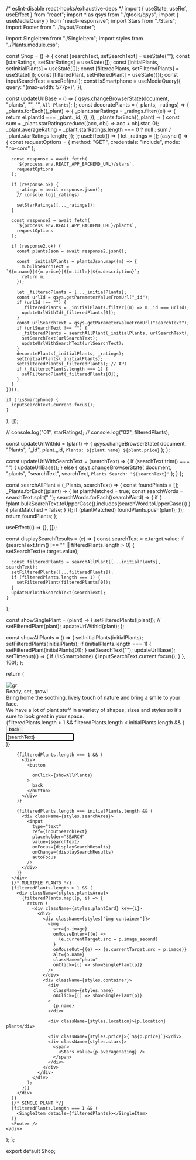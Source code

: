 /* eslint-disable react-hooks/exhaustive-deps */
import { useState, useRef, useEffect } from "react";
import * as qsys from "./qtools/qsys";
import { useMediaQuery } from "react-responsive";
import Stars from "./Stars";
import Footer from "../layout/Footer";

import SingleItem from "./SingleItem";
import styles from "./Plants.module.css";

const Shop = () => {
  const [searchText, setSearchText] = useState("");
  const [starRatings, setStarRatings] = useState([]);
  const [initialPlants, setInitialPlants] = useState([]);
  const [filteredPlants, setFilteredPlants] = useState([]);
  const [filteredPlant, setFilteredPlant] = useState({});
  const inputSearchText = useRef(null);
  const isSmartphone = useMediaQuery({
    query: "(max-width: 577px)",
  });

  const updateUrlBase = () => {
    qsys.changeBrowserState(document, "plants", "", "", `All Plants`);
  };
  const decoratePlants = (_plants, _ratings) => {
    _plants.forEach((_plant) => {
      _plant.starRatings = _ratings.filter((el) => {
        return el.plantId === _plant._id;
      });
    });
    _plants.forEach((_plant) => {
      const sum = _plant.starRatings.reduce((acc, obj) => acc + obj.star, 0);
      _plant.averageRating =
        _plant.starRatings.length === 0
          ? null
          : sum / _plant.starRatings.length;
    });
  };
  useEffect(() => {
    let _ratings = [];
    (async () => {
      const requestOptions = {
        method: "GET",
        credentials: "include",
        mode: "no-cors"
      };

      const response = await fetch(
        `${process.env.REACT_APP_BACKEND_URL}/stars`,
        requestOptions
      );

      if (response.ok) {
        _ratings = await response.json();
        // console.log(_ratings)

        setStarRatings([..._ratings]);
      }

      const response2 = await fetch(
        `${process.env.REACT_APP_BACKEND_URL}/plants`,
        requestOptions
      );

      if (response2.ok) {
        const plantsJson = await response2.json();

        const _initialPlants = plantsJson.map((m) => {
          m.bulkSearchText = `${m.name}|${m.price}|${m.title}|${m.description}`;
          return m;
        });

        let _filteredPlants = [..._initialPlants];
        const urlId = qsys.getParameterValueFromUrl("_id");
        if (urlId !== "") {
          _filteredPlants = _initialPlants.filter((m) => m._id === urlId);
          updateUrlWithId(_filteredPlants[0]);
        }
        const urlSearchText = qsys.getParameterValueFromUrl("searchText");
        if (urlSearchText !== "") {
          _filteredPlants = searchAllPlant(_initialPlants, urlSearchText);
          setSearchText(urlSearchText);
          updateUrlWithSearchText(urlSearchText);
        }
        decoratePlants(_initialPlants, _ratings);
        setInitialPlants(_initialPlants);
        setFilteredPlants(_filteredPlants); // API
        if (_filteredPlants.length === 1) {
          setFilteredPlant(_filteredPlants[0]);
        }
      }
    })();

    if (!isSmartphone) {
      inputSearchText.current.focus();
    }
  }, []);

  // console.log("01", starRatings);
  // console.log("02", filteredPlants);

  const updateUrlWithId = (plant) => {
    qsys.changeBrowserState(
      document,
      "Plants",
      "_id",
      plant._id,
      `Plants: ${plant.name} ${plant.price}`
    );
  };

  const updateUrlWithSearchText = (searchText) => {
    if (searchText.trim() === "") {
      updateUrlBase();
    } else {
      qsys.changeBrowserState(
        document,
        "plants",
        "searchText",
        searchText,
        `Plants Search: "${searchText}"`
      );
    }
  };

  const searchAllPlant = (_Plants, searchText) => {
    const foundPlants = [];
    _Plants.forEach((plant) => {
      let plantMatched = true;
      const searchWords = searchText.split(" ");
      searchWords.forEach((searchWord) => {
        if (
          !plant.bulkSearchText.toUpperCase().includes(searchWord.toUpperCase())
        ) {
          plantMatched = false;
        }
      });
      if (plantMatched) foundPlants.push(plant);
    });
    return foundPlants;
  };

  useEffect(() => {}, []);

  const displaySearchResults = (e) => {
    const searchText = e.target.value;
    if (searchText.trim() !== "" || filteredPlants.length > 0) {
      setSearchText(e.target.value);

      const filteredPlants = searchAllPlant([...initialPlants], searchText);
      setFilteredPlants([...filteredPlants]);
      if (filteredPlants.length === 1) {
        setFilteredPlant(filteredPlants[0]);
      }
      updateUrlWithSearchText(searchText);
    }
  };

  const showSinglePlant = (plant) => {
    setFilteredPlants([plant]);
    // setFilteredPlant(plant);
    updateUrlWithId(plant);
  };

  const showAllPlants = () => {
    setInitialPlants(initialPlants);
    setFilteredPlants(initialPlants);
    if (initialPlants.length === 1) {
      setFilteredPlant(initialPlants[0]);
    }
    setSearchText("");
    updateUrlBase();
    setTimeout(() => {
      if (!isSmartphone) {
        inputSearchText.current.focus();
      }
    }, 100);
  };

  return (
    <div className={styles.pagePlants}>
      <div className={styles.header}>
        <img src="images/plants/pexels-min-an-793012.jpg" alt="gr" />
        <div className={styles.banner}>
          Ready, set, grow!
          <br />
          Bring home the soothing, lively touch of nature and bring a smile to
          your face.
          <br />
          We have a lot of plant stuff in a variety of shapes, sizes and styles
          so it's sure to look great in your space.
        </div>
      </div>
      <div className={styles.totalHeader}>
        {filteredPlants.length > 1 &&
          filteredPlants.length < initialPlants.length && (
            <div>
              <button
                onClick={showAllPlants}
              >
                back
              </button>
              <div className={styles.searchArea}>
                <input
                  type="text"
                  ref={inputSearchText}
                  placeholder="SEARCH"
                  value={searchText}
                  onFocus={displaySearchResults}
                  onChange={displaySearchResults}
                  autoFocus
                />
              </div>
            </div>
          )}

        {filteredPlants.length === 1 && (
          <div>
            <button
            
              onClick={showAllPlants}
            >
              back
            </button>
          </div>
        )}

        {filteredPlants.length === initialPlants.length && (
          <div className={styles.searchArea}>
            <input
              type="text"
              ref={inputSearchText}
              placeholder="SEARCH"
              value={searchText}
              onFocus={displaySearchResults}
              onChange={displaySearchResults}
              autoFocus
            />
          </div>
        )}
      </div>
      {/* MULTIPLE PLANTS */}
      {filteredPlants.length > 1 && (
        <div className={styles.plantsArea}>
          {filteredPlants.map((p, i) => {
            return (
              <div className={styles.plantCard} key={i}>
                <div>
                  <div className={styles["img-container"]}>
                    <img
                      src={p.image}
                      onMouseEnter={(e) =>
                        (e.currentTarget.src = p.image_second)
                      }
                      onMouseOut={(e) => (e.currentTarget.src = p.image)}
                      alt={p.name}
                      className="photo"
                      onClick={() => showSinglePlant(p)}
                    />
                  </div>
                  <div className={styles.container}>
                    <div
                      className={styles.name}
                      onClick={() => showSinglePlant(p)}
                    >
                      {p.name}
                    </div>
                 
                    <div className={styles.location}>{p.location} plant</div>

                    <div className={styles.price}>{`$${p.price}`}</div>
                    <div className={styles.stars}>
                      <span>
                        <Stars value={p.averageRating} />
                      </span>
                    </div>
                  </div>
                </div>
              </div>
            );
          })}
        </div>
      )}
      {/* SINGLE PLANT */}
      {filteredPlants.length === 1 && (
        <SingleItem details={filteredPlants}></SingleItem>
      )}
      <Footer />
    </div>
  );
};

export default Shop;
